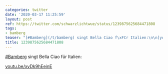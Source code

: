 ```yaml
---
categories: twitter
date: '2020-03-17 11:25:59'
layout: post
ref: https://twitter.com/schwarzlichtwue/status/1239875625684471808
tags:
- bamberg
teaser: "[#Bamberg](/t/bamberg) singt Bella Ciao f\xFCr Italien:\n\n[youtu.be/xyDk9hEeinE](https://youtu.be/xyDk9hEeinE)"
title: 1239875625684471808
---
```

[#Bamberg](/t/bamberg) singt Bella Ciao für Italien:

[youtu.be/xyDk9hEeinE](https://youtu.be/xyDk9hEeinE)
